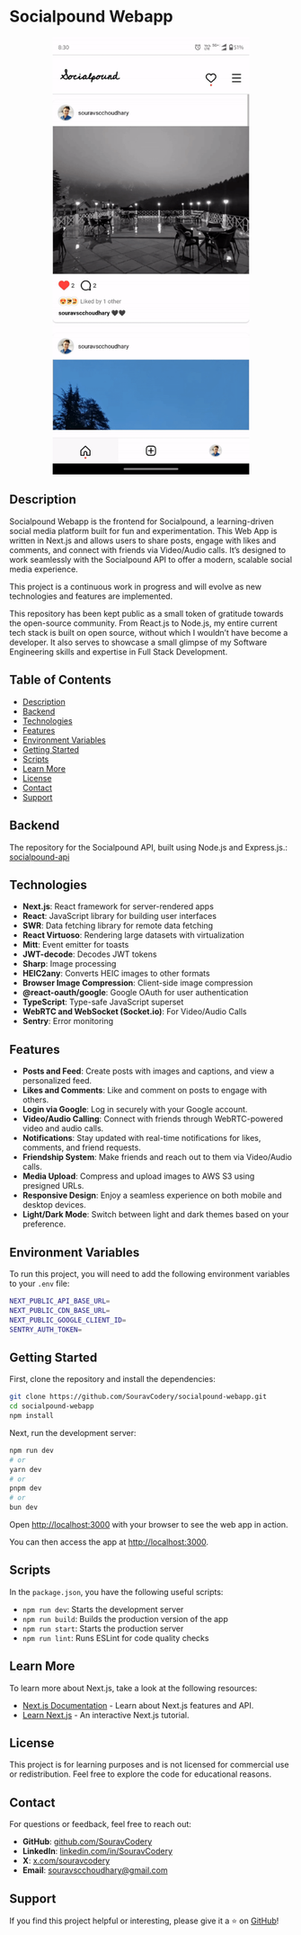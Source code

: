 # Socialpound Webapp

<div style="text-align: center;">
   <img src="./public/socialpound-preview.gif" width="350" style="margin:auto;" alt="Socialpound Webapp Preview">
</div>

## Description

Socialpound Webapp is the frontend for Socialpound, a learning-driven social media platform built for fun and experimentation. This Web App is written in Next.js and allows users to share posts, engage with likes and comments, and connect with friends via Video/Audio calls. It’s designed to work seamlessly with the Socialpound API to offer a modern, scalable social media experience.

This project is a continuous work in progress and will evolve as new technologies and features are implemented.

This repository has been kept public as a small token of gratitude towards the open-source community. From React.js to Node.js, my entire current tech stack is built on open source, without which I wouldn’t have become a developer. It also serves to showcase a small glimpse of my Software Engineering skills and expertise in Full Stack Development.

## Table of Contents

- [Description](#description)
- [Backend](#backend)
- [Technologies](#technologies)
- [Features](#features)
- [Environment Variables](#environment-variables)
- [Getting Started](#getting-started)
- [Scripts](#scripts)
- [Learn More](#learn-more)
- [License](#license)
- [Contact](#contact)
- [Support](#support)

## Backend

The repository for the Socialpound API, built using Node.js and Express.js.:  
[socialpound-api](https://github.com/SouravCodery/socialpound-api)

## Technologies

- **Next.js**: React framework for server-rendered apps
- **React**: JavaScript library for building user interfaces
- **SWR**: Data fetching library for remote data fetching
- **React Virtuoso**: Rendering large datasets with virtualization
- **Mitt**: Event emitter for toasts
- **JWT-decode**: Decodes JWT tokens
- **Sharp**: Image processing
- **HEIC2any**: Converts HEIC images to other formats
- **Browser Image Compression**: Client-side image compression
- **@react-oauth/google**: Google OAuth for user authentication
- **TypeScript**: Type-safe JavaScript superset
- **WebRTC and WebSocket (Socket.io)**: For Video/Audio Calls
- **Sentry**: Error monitoring

## Features

- **Posts and Feed**: Create posts with images and captions, and view a personalized feed.
- **Likes and Comments**: Like and comment on posts to engage with others.
- **Login via Google**: Log in securely with your Google account.
- **Video/Audio Calling**: Connect with friends through WebRTC-powered video and audio calls.
- **Notifications**: Stay updated with real-time notifications for likes, comments, and friend requests.
- **Friendship System**: Make friends and reach out to them via Video/Audio calls.
- **Media Upload**: Compress and upload images to AWS S3 using presigned URLs.
- **Responsive Design**: Enjoy a seamless experience on both mobile and desktop devices.
- **Light/Dark Mode**: Switch between light and dark themes based on your preference.

## Environment Variables

To run this project, you will need to add the following environment variables to your `.env` file:

```bash
NEXT_PUBLIC_API_BASE_URL=
NEXT_PUBLIC_CDN_BASE_URL=
NEXT_PUBLIC_GOOGLE_CLIENT_ID=
SENTRY_AUTH_TOKEN=
```

## Getting Started

First, clone the repository and install the dependencies:

```bash
git clone https://github.com/SouravCodery/socialpound-webapp.git
cd socialpound-webapp
npm install
```

Next, run the development server:

```bash
npm run dev
# or
yarn dev
# or
pnpm dev
# or
bun dev
```

Open [http://localhost:3000](http://localhost:3000) with your browser to see the web app in action.

<!--
## Docker Setup

To make the setup easier, this project can also be run using Docker.

1. **Clone the repository**:

   ```bash
   git clone https://github.com/SouravCodery/socialpound-webapp.git
   cd socialpound-webapp
   ```

2. **Build the Docker image**:

   ```bash
   docker build -t socialpound-webapp .
   ```

3. **Run the Docker container**:
   ```bash
   docker run -p 3000:3000 socialpound-webapp
   ``` -->

You can then access the app at [http://localhost:3000](http://localhost:3000).

## Scripts

In the `package.json`, you have the following useful scripts:

- `npm run dev`: Starts the development server
- `npm run build`: Builds the production version of the app
- `npm run start`: Starts the production server
- `npm run lint`: Runs ESLint for code quality checks

## Learn More

To learn more about Next.js, take a look at the following resources:

- [Next.js Documentation](https://nextjs.org/docs) - Learn about Next.js features and API.
- [Learn Next.js](https://nextjs.org/learn) - An interactive Next.js tutorial.

## License

This project is for learning purposes and is not licensed for commercial use or redistribution. Feel free to explore the code for educational reasons.

## Contact

For questions or feedback, feel free to reach out:

- **GitHub**: [github.com/SouravCodery](https://github.com/SouravCodery)
- **LinkedIn**: [linkedin.com/in/SouravCodery](https://www.linkedin.com/in/SouravCodery)
- **X**: [x.com/souravcodery](https://x.com/souravcodery)
- **Email**: souravscchoudhary@gmail.com

## Support

If you find this project helpful or interesting, please give it a ⭐ on [GitHub](https://github.com/SouravCodery/socialpound-webapp)!
